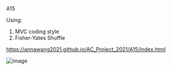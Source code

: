A15

Using:
  1. MVC coding style
  2. Fisher-Yates Shuffle

https://annawang2021.github.io/AC_Project_2021/A15/index.html

![image](https://user-images.githubusercontent.com/77376405/120092161-7d0e7080-c143-11eb-98aa-02b0c148a768.png)
